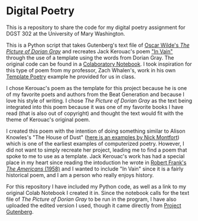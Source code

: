 # Digital Poetry
This is a repository to share the code for my digital poetry assignment for DGST 302 at the University of Mary Washington.

This is a Python script that takes Gutenberg's text file of [Oscar Wilde's *The Picture of Dorian Gray*](https://www.gutenberg.org/ebooks/174) and recreates Jack Kerouac's poem ["In Vain"](https://poets.org/poem/vain) through the use of a template using the words from Dorian Gray. The original code can be found in a [Colaboratory Notebook](https://colab.research.google.com/drive/1oF2RZFeXHMUlrtG-qLh1DP2LgTag8DX9?usp=sharing). I took inspiration for this type of poem from my professor, Zach Whalen's, work in his own [Template Poetry](https://colab.research.google.com/drive/11cCMGqo6wyoOVvKqfUvf6L2egk4OdQjV?usp=sharing) example he provided for us in class. 

I chose Kerouac's poem as the template for this project because he is one of my favorite poets and authors from the Beat Generation and because I love his style of writing. I chose *The Picture of Dorian Gray* as the text being integrated into this poem because it was one of my favorite books I have read (that is also out of copyright) and thought the text would fit with the theme of Kerouac's original poem.

I created this poem with the intention of doing something similar to Alison Knowles's "The House of Dust" ([here is an examples by Nick Montfort](https://nickm.com/memslam/a_house_of_dust.html)) which is one of the earliest examples of computerized poetry. However, I did not want to simply recreate her project, leading me to find a poem that spoke to me to use as a template. Jack Kerouac's work has had a special place in my heart since reading the intoduction he wrote in [Robert Frank's *The Americans* (1958)](https://www.nga.gov/features/robert-frank/the-americans-1955-57.html) and I wanted to include "In Vain" since it is a fairly historical poem, and I am a person who really enjoys history.

For this repository I have included my Python code, as well as a link to my original Colab Notebook I created it in. Since the notebook calls for the text file of *The Picture of Dorian Gray* to be run in the program, I have also uploaded the edited version I used, though it came directly from [Project Gutenberg](https://www.gutenberg.org/).
